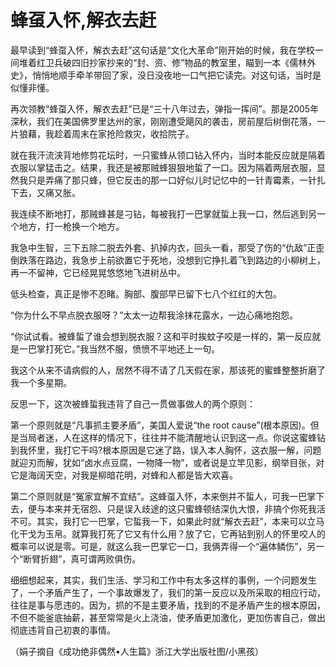 # 蜂虿入怀,解衣去赶

最早读到“蜂虿入怀，解衣去赶”这句话是“文化大革命”刚开始的时候，我在学校一间堆着红卫兵破四旧抄家抄来的“封、资、修”物品的教室里，瞄到一本《儒林外史》，悄悄地顺手牵羊带回了家，没日没夜地一口气把它读完。对这句话，当时是似懂非懂。 

再次领教“蜂虿入怀，解衣去赶”已是“三十八年过去，弹指一挥间”。那是2005年深秋，我们在美国佛罗里达州的家，刚刚遭受飓风的袭击，房前屋后树倒花落，一片狼藉，我趁着周末在家抢险救灾，收拾院子。 

就在我汗流浃背地修剪花坛时，一只蜜蜂从领口钻入怀内，当时本能反应就是隔着衣服以掌猛击之。结果，我还是被那贼蜂狠狠地蜇了一口。因为隔着两层衣服，显然我只是弄痛了那只蜂，但它反击的那一口好似儿时记忆中的一针青霉素，一针扎下去，又痛又胀。 

我连续不断地打，那贼蜂甚是刁钻，每被我打一巴掌就蜇上我一口，然后逃到另一个地方，打一枪换一个地方。 

我急中生智，三下五除二脱去外套、扒掉内衣，回头一看，那受了伤的“仇敌”正歪倒跌落在路边，我急步上前欲置它于死地，没想到它挣扎着飞到路边的小柳树上，再一不留神，它已经晃晃悠悠地飞进树丛中。 

低头检查，真正是惨不忍睹。胸部、腹部早已留下七八个红红的大包。 

“你为什么不早点脱衣服呀？”太太一边帮我涂抹花露水，一边心痛地抱怨。 

“你试试看。被蜂蜇了谁会想到脱衣服？这和平时挨蚊子咬是一样的，第一反应就是一巴掌打死它。”我当然不服，愤愤不平地还上一句。 

我这个从来不请病假的人，居然不得不请了几天假在家，那该死的蜜蜂整整折磨了我一个多星期。 

反思一下，这次被蜂蜇我违背了自己一贯做事做人的两个原则： 

第一个原则就是“凡事抓主要矛盾”，美国人爱说“the root cause”(根本原因)。但是当局者迷，人在这样的情况下，往往并不能清醒地认识到这一点。你说这蜜蜂钻到我怀里，我打它干吗?根本原因是它迷了路，误入本人胸怀，这衣服一解，问题就迎刃而解，犹如“卤水点豆腐，一物降一物”，或者说是立竿见影，纲举目张，对它是海阔天空，对我是柳暗花明，对蜂和人都是皆大欢喜。 

第二个原则就是“冤家宜解不宜结”。这蜂虿入怀，本来倒并不蜇人，可我一巴掌下去，便与本来并无宿怨、只是误入歧途的这只蜜蜂顿结深仇大恨，非搞个你死我活不可。其实，我打它一巴掌，它蜇我一下，如果此时就“解衣去赶”，本来可以立马化干戈为玉帛。就算我打死了它又有什么用？放了它，它再钻到别人的怀里咬人的概率可以说是零。可是，就这么我一巴掌它一口，我俩弄得一个“遍体鳞伤”，另一个“断臂折翅”，真可谓两败俱伤。 

细细想起来，其实，我们生活、学习和工作中有太多这样的事例，一个问题发生了，一个矛盾产生了，一个事故爆发了，我们的第一反应以及所采取的相应行动，往往是事与愿违的。因为，抓的不是主要矛盾，找到的不是矛盾产生的根本原因，不但不能釜底抽薪，甚至常常是火上浇油，使矛盾更加激化，更加伤害自己，做出彻底违背自己初衷的事情。 

（娟子摘自《成功绝非偶然•人生篇》浙江大学出版社图/小黑孩）